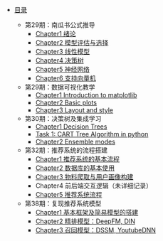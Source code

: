 * [目录](README.md)
  
    * 第29期：南瓜书公式推导
        * [Chapter1 绪论](27_eatingmelon/chapter1.md)
        * [Chapter2 模型评估与选择](27_eatingmelon/chapter2.md)
        * [Chapter3 线性模型](27_eatingmelon/chapter3.md)
        * [Chapter4 决策树](27_eatingmelon/chapter4.md)
        * [Chapter5 神经网络](27_eatingmelon/chapter5.md)
        * [Chapter6 支持向量机](27_eatingmelon/chapter6.md)
    
    - 第29期：数据可视化教学
      * [Chapter1 Introduction to matplotlib](29_Matplotlib/ch1.md)
      * [Chapter2 Basic plots](29_Matplotlib/ch2.md)
      * [Chapter3 Layout and style](29_Matplotlib/ch3.md)
    - 第30期：决策树及集成学习
      - [Chapter1 Decision Trees](30_Decisiontree/Chapter1.md)
      - [Task 1: CART Tree Algorithm in python](30_Decisiontree/Task2.md)
      - [Chapter2 Ensemble modes](30_Decisiontree/Chapter2.md)
    - 第32期：推荐系统的流程搭建
      - [Chapter1 推荐系统的基本流程](32_Recomentdation/Chapter1.md)
      - [Chapter2 数据库的基本使用](32_Recomentdation/Chapter2.md)
      - [Chapter3 物料爬取与用户画像构建](32_Recomentdation/Chapter3.md)
      - Chapter4 前后端交互逻辑（未详细记录）
      - [Chapter5 推荐系统流程](32_Recomentdation/Chapter5.md)
    - 第38期：复现推荐系统模型
      - [Chapter1 基本框架及简易模型的搭建](38_rechub/Chapter1.md)
      - [Chapter2 精排模型：DeepFM, DIN](38_rechub/Chapter2.md)
      - [Chapter3 召回模型：DSSM, YoutubeDNN](38_rechub/Chapter3.md)

